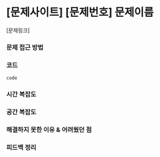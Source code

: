 # [문제사이트] [문제번호] 문제이름

[문제링크]

### 문제 접근 방법

### 코드

```
code
```

### 시간 복잡도

### 공간 복잡도

### 해결하지 못한 이유 & 어려웠던 점

### 피드백 정리
